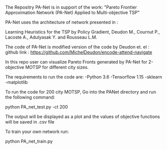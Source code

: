 The Repositry PA-Net is in support of the work:
"Pareto Frontier Approximation Network (PA-Net) Applied to Multi-objective TSP"


PA-Net uses the architecture of network presented in :

Learning Heuristics for the TSP by Policy Gradient, Deudon M., Cournut P., Lacoste A., Adulyasak Y. and Rousseau L.M.


The code of PA-Net is modified version of the code by Deudon et. el :
github link : https://github.com/MichelDeudon/encode-attend-navigate



In this repo user can visualize Pareto Fronts generated by PA-Net for 2-objective MOTSP for different city sizes.

The requirements to run the code are:
-Python 3.6
-Tensorflow 1.15
-sklearn
-matplotlib


To run the code for  200 city MOTSP,  Go into the PANet directory  and run the following command:

python PA_net_test.py -ct 200

The output will be displayed as a plot and the values of objective functions will be saved in .csv file

To train your own network run:

python PA_net_train.py 
